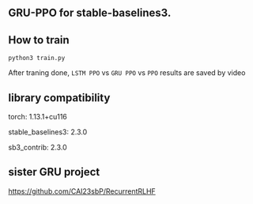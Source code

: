 ## GRU-PPO for stable-baselines3. ##

## How to train ##

```python3 train.py```

After traning done, ```LSTM PPO``` vs ```GRU PPO``` vs ```PPO``` results are saved by video 


## library compatibility ##
 
torch: 1.13.1+cu116

stable_baselines3: 2.3.0

sb3_contrib: 2.3.0

## sister GRU project ##

https://github.com/CAI23sbP/RecurrentRLHF
